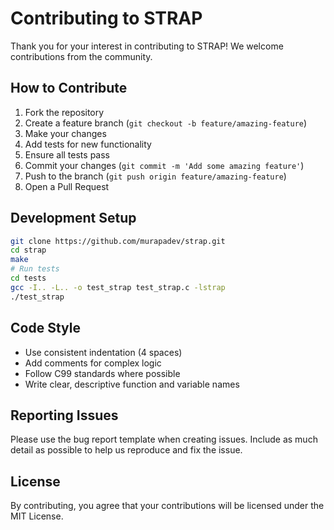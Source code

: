 # Contributing to STRAP

Thank you for your interest in contributing to STRAP! We welcome contributions from the community.

## How to Contribute

1. Fork the repository
2. Create a feature branch (`git checkout -b feature/amazing-feature`)
3. Make your changes
4. Add tests for new functionality
5. Ensure all tests pass
6. Commit your changes (`git commit -m 'Add some amazing feature'`)
7. Push to the branch (`git push origin feature/amazing-feature`)
8. Open a Pull Request

## Development Setup

```bash
git clone https://github.com/murapadev/strap.git
cd strap
make
# Run tests
cd tests
gcc -I.. -L.. -o test_strap test_strap.c -lstrap
./test_strap
```

## Code Style

- Use consistent indentation (4 spaces)
- Add comments for complex logic
- Follow C99 standards where possible
- Write clear, descriptive function and variable names

## Reporting Issues

Please use the bug report template when creating issues. Include as much detail as possible to help us reproduce and fix the issue.

## License

By contributing, you agree that your contributions will be licensed under the MIT License.
